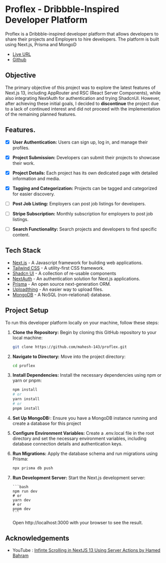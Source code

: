 # Proflex - Dribbble-Inspired Developer Platform

Proflex is a Dribbble-inspired developer platform that allows developers to share their projects and Employers to hire developers. The platform is built using Next.js, Prisma and MongoD

- [Live URL](https://proflexbymahesh.vercel.app/)
- [Github](https://github.com/mahesh-143/proflex)

## Objective

The primary objective of this project was to explore the latest features of Next.js 13, including AppRouter and RSC (React Server Components), while also integrating NextAuth for authentication and trying ShadcnUI. However, after achieving these initial goals, I decided to **discontinue** the project due to a lack of continued interest and did not proceed with the implementation of the remaining planned features.

## Features.

- [x] **User Authentication:** Users can sign up, log in, and manage their profiles.

- [x] **Project Submission:** Developers can submit their projects to showcase their work.

- [x] **Project Details:** Each project has its own dedicated page with detailed information and media.

- [x] **Tagging and Categorization:** Projects can be tagged and categorized for easier discovery.

- [ ] **Post Job Listing:** Employers can post job listings for developers.

- [ ] **Stripe Subscription:** Monthly subscription for employers to post job listings.

- [ ] **Search Functionality:** Search projects and developers to find specific content.

## Tech Stack

- [Next.js](https://nextjs.org/) - A Javascript framework for building web applications.
- [Tailwind CSS](https://tailwindcss.com/) - A utility-first CSS framework.
- [Shadcn UI](https://ui.shadcn.com/) - A collection of re-usable components
- [NextAuth](https://next-auth.js.org/) - An authentication solution for Next.js applications.
- [Prisma](https://www.prisma.io/) - An open source next-generation ORM.
- [Uploadthing](https://uploadthing.com/) - An easier way to upload files.
- [MongoDB](https://www.mongodb.com/) - A NoSQL (non-relational) database.

## Project Setup

To run this developer platform locally on your machine, follow these steps:

1.  **Clone the Repository:** Begin by cloning this GitHub repository to your local machine:

    ```bash
    git clone https://github.com/mahesh-143/proflex.git
    ```

2.  **Navigate to Directory:** Move into the project directory:

    ```bash
    cd proflex
    ```

3.  **Install Dependencies:** Install the necessary dependencies using npm or yarn or pnpm:

    ```bash
    npm install
    # or
    yarn install
    # or
    pnpm install
    ```

4.  **Set Up MongoDB:**: Ensure you have a MongoDB instance running and create a database for this project

5.  **Configure Environment Variables:** Create a .env.local file in the root directory and set the necessary environment variables, including database connection details and authentication keys.

6.  **Run Migrations:** Apply the database schema and run migrations using Prisma:

    ```bash
    npx prisma db push
    ```

7.  **Run Development Server:** Start the Next.js development server:

        ```bash
        npm run dev
        # or
        yarn dev
        # or
        pnpm dev
        ```

    Open http://localhost:3000 with your browser to see the result.

## Acknowledgements

- YouTube : [Infinte Scrolling in NextJS 13 Using Server Actions by Hamed Bahram](https://www.youtube.com/watch?v=IFYFezylQlI)
